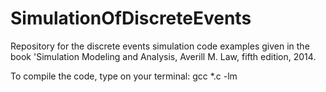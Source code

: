 # SimulationOfDiscreteEvents
Repository for the discrete events simulation code examples given in the book 'Simulation Modeling and Analysis, Averill M. Law, fifth edition, 2014.

To compile the code, type on your terminal: gcc *.c -lm
